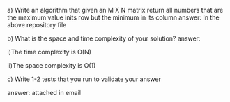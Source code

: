 a) Write an algorithm that given an M X N  matrix return all numbers that are the maximum value inits row but the minimum in its column
answer: In the above repository file


b) What is the space and time complexity of your solution?
answer:

i)The time complexity is O(N)

ii)The space complexity is O(1)

c) Write 1-2 tests that you run to validate your answer

answer: attached in email
